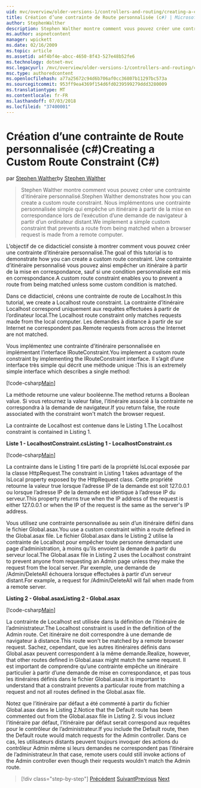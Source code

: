 ```yaml
---
uid: mvc/overview/older-versions-1/controllers-and-routing/creating-a-custom-route-constraint-cs
title: Création d’une contrainte de Route personnalisée (c#) | Microsoft Docs
author: StephenWalther
description: Stephen Walther montre comment vous pouvez créer une contrainte d’itinéraire personnalisé. Nous implémentons un simple contrainte personnalisée qui empêche un itinéraire mis en correspondance w...
ms.author: aspnetcontent
manager: wpickett
ms.date: 02/16/2009
ms.topic: article
ms.assetid: a4f4bf4e-abcc-4650-8f43-527e48b52fe6
ms.technology: dotnet-mvc
msc.legacyurl: /mvc/overview/older-versions-1/controllers-and-routing/creating-a-custom-route-constraint-cs
msc.type: authoredcontent
ms.openlocfilehash: a77a25672c94d6b706af0cc36807b11297bc573a
ms.sourcegitcommit: 953ff9ea4369f154d6fd0239599279ddd3280009
ms.translationtype: MT
ms.contentlocale: fr-FR
ms.lasthandoff: 07/03/2018
ms.locfileid: "37400001"
---
```

<a name="creating-a-custom-route-constraint-c"></a><span data-ttu-id="3d0ab-104">Création d’une contrainte de Route personnalisée (c#)</span><span class="sxs-lookup"><span data-stu-id="3d0ab-104">Creating a Custom Route Constraint (C#)</span></span>
====================
<span data-ttu-id="3d0ab-105">par [Stephen Walther](https://github.com/StephenWalther)</span><span class="sxs-lookup"><span data-stu-id="3d0ab-105">by [Stephen Walther](https://github.com/StephenWalther)</span></span>

> <span data-ttu-id="3d0ab-106">Stephen Walther montre comment vous pouvez créer une contrainte d’itinéraire personnalisé.</span><span class="sxs-lookup"><span data-stu-id="3d0ab-106">Stephen Walther demonstrates how you can create a custom route constraint.</span></span> <span data-ttu-id="3d0ab-107">Nous implémentons une contrainte personnalisée simple qui empêche un itinéraire à partir de la mise en correspondance lors de l’exécution d’une demande de navigateur à partir d’un ordinateur distant.</span><span class="sxs-lookup"><span data-stu-id="3d0ab-107">We implement a simple custom constraint that prevents a route from being matched when a browser request is made from a remote computer.</span></span>


<span data-ttu-id="3d0ab-108">L’objectif de ce didacticiel consiste à montrer comment vous pouvez créer une contrainte d’itinéraire personnalisé.</span><span class="sxs-lookup"><span data-stu-id="3d0ab-108">The goal of this tutorial is to demonstrate how you can create a custom route constraint.</span></span> <span data-ttu-id="3d0ab-109">Une contrainte d’itinéraire personnalisé vous pouvez ainsi empêcher un itinéraire à partir de la mise en correspondance, sauf si une condition personnalisée est mis en correspondance.</span><span class="sxs-lookup"><span data-stu-id="3d0ab-109">A custom route constraint enables you to prevent a route from being matched unless some custom condition is matched.</span></span>

<span data-ttu-id="3d0ab-110">Dans ce didacticiel, créons une contrainte de route de Localhost.</span><span class="sxs-lookup"><span data-stu-id="3d0ab-110">In this tutorial, we create a Localhost route constraint.</span></span> <span data-ttu-id="3d0ab-111">La contrainte d’itinéraire Localhost correspond uniquement aux requêtes effectuées à partir de l’ordinateur local.</span><span class="sxs-lookup"><span data-stu-id="3d0ab-111">The Localhost route constraint only matches requests made from the local computer.</span></span> <span data-ttu-id="3d0ab-112">Les demandes à distance à partir de sur Internet ne correspondent pas.</span><span class="sxs-lookup"><span data-stu-id="3d0ab-112">Remote requests from across the Internet are not matched.</span></span>

<span data-ttu-id="3d0ab-113">Vous implémentez une contrainte d’itinéraire personnalisée en implémentant l’interface IRouteConstraint.</span><span class="sxs-lookup"><span data-stu-id="3d0ab-113">You implement a custom route constraint by implementing the IRouteConstraint interface.</span></span> <span data-ttu-id="3d0ab-114">Il s’agit d’une interface très simple qui décrit une méthode unique :</span><span class="sxs-lookup"><span data-stu-id="3d0ab-114">This is an extremely simple interface which describes a single method:</span></span>

[!code-csharp[Main](creating-a-custom-route-constraint-cs/samples/sample1.cs)]

<span data-ttu-id="3d0ab-115">La méthode retourne une valeur booléenne.</span><span class="sxs-lookup"><span data-stu-id="3d0ab-115">The method returns a Boolean value.</span></span> <span data-ttu-id="3d0ab-116">Si vous retournez la valeur false, l’itinéraire associé à la contrainte ne correspondra à la demande de navigateur.</span><span class="sxs-lookup"><span data-stu-id="3d0ab-116">If you return false, the route associated with the constraint won't match the browser request.</span></span>

<span data-ttu-id="3d0ab-117">La contrainte de Localhost est contenue dans le Listing 1.</span><span class="sxs-lookup"><span data-stu-id="3d0ab-117">The Localhost constraint is contained in Listing 1.</span></span>

<span data-ttu-id="3d0ab-118">**Liste 1 - LocalhostConstraint.cs**</span><span class="sxs-lookup"><span data-stu-id="3d0ab-118">**Listing 1 - LocalhostConstraint.cs**</span></span>

[!code-csharp[Main](creating-a-custom-route-constraint-cs/samples/sample2.cs)]

<span data-ttu-id="3d0ab-119">La contrainte dans le Listing 1 tire parti de la propriété IsLocal exposée par la classe HttpRequest.</span><span class="sxs-lookup"><span data-stu-id="3d0ab-119">The constraint in Listing 1 takes advantage of the IsLocal property exposed by the HttpRequest class.</span></span> <span data-ttu-id="3d0ab-120">Cette propriété retourne la valeur true lorsque l’adresse IP de la demande est soit 127.0.0.1 ou lorsque l’adresse IP de la demande est identique à l’adresse IP du serveur.</span><span class="sxs-lookup"><span data-stu-id="3d0ab-120">This property returns true when the IP address of the request is either 127.0.0.1 or when the IP of the request is the same as the server's IP address.</span></span>

<span data-ttu-id="3d0ab-121">Vous utilisez une contrainte personnalisée au sein d’un itinéraire défini dans le fichier Global.asax.</span><span class="sxs-lookup"><span data-stu-id="3d0ab-121">You use a custom constraint within a route defined in the Global.asax file.</span></span> <span data-ttu-id="3d0ab-122">Le fichier Global.asax dans le Listing 2 utilise la contrainte de Localhost pour empêcher toute personne demandant une page d’administration, à moins qu’ils envoient la demande à partir du serveur local.</span><span class="sxs-lookup"><span data-stu-id="3d0ab-122">The Global.asax file in Listing 2 uses the Localhost constraint to prevent anyone from requesting an Admin page unless they make the request from the local server.</span></span> <span data-ttu-id="3d0ab-123">Par exemple, une demande de /Admin/DeleteAll échouera lorsque effectuées à partir d’un serveur distant.</span><span class="sxs-lookup"><span data-stu-id="3d0ab-123">For example, a request for /Admin/DeleteAll will fail when made from a remote server.</span></span>

<span data-ttu-id="3d0ab-124">**Listing 2 - Global.asax**</span><span class="sxs-lookup"><span data-stu-id="3d0ab-124">**Listing 2 - Global.asax**</span></span>

[!code-csharp[Main](creating-a-custom-route-constraint-cs/samples/sample3.cs)]

<span data-ttu-id="3d0ab-125">La contrainte de Localhost est utilisée dans la définition de l’itinéraire de l’administrateur.</span><span class="sxs-lookup"><span data-stu-id="3d0ab-125">The Localhost constraint is used in the definition of the Admin route.</span></span> <span data-ttu-id="3d0ab-126">Cet itinéraire ne doit correspondre à une demande de navigateur à distance.</span><span class="sxs-lookup"><span data-stu-id="3d0ab-126">This route won't be matched by a remote browser request.</span></span> <span data-ttu-id="3d0ab-127">Sachez, cependant, que les autres itinéraires définis dans Global.asax peuvent correspondent à la même demande.</span><span class="sxs-lookup"><span data-stu-id="3d0ab-127">Realize, however, that other routes defined in Global.asax might match the same request.</span></span> <span data-ttu-id="3d0ab-128">Il est important de comprendre qu’une contrainte empêche un itinéraire particulier à partir d’une demande de mise en correspondance, et pas tous les itinéraires définis dans le fichier Global.asax.</span><span class="sxs-lookup"><span data-stu-id="3d0ab-128">It is important to understand that a constraint prevents a particular route from matching a request and not all routes defined in the Global.asax file.</span></span>

<span data-ttu-id="3d0ab-129">Notez que l’itinéraire par défaut a été commenté à partir du fichier Global.asax dans le Listing 2.</span><span class="sxs-lookup"><span data-stu-id="3d0ab-129">Notice that the Default route has been commented out from the Global.asax file in Listing 2.</span></span> <span data-ttu-id="3d0ab-130">Si vous incluez l’itinéraire par défaut, l’itinéraire par défaut serait correspond aux requêtes pour le contrôleur de l’administrateur.</span><span class="sxs-lookup"><span data-stu-id="3d0ab-130">If you include the Default route, then the Default route would match requests for the Admin controller.</span></span> <span data-ttu-id="3d0ab-131">Dans ce cas, les utilisateurs distants peuvent toujours invoquer des actions du contrôleur Admin même si leurs demandes ne correspondent pas l’itinéraire de l’administrateur.</span><span class="sxs-lookup"><span data-stu-id="3d0ab-131">In that case, remote users could still invoke actions of the Admin controller even though their requests wouldn't match the Admin route.</span></span>

> [!div class="step-by-step"]
> <span data-ttu-id="3d0ab-132">[Précédent](creating-a-route-constraint-cs.md)
> [Suivant](asp-net-mvc-controller-overview-vb.md)</span><span class="sxs-lookup"><span data-stu-id="3d0ab-132">[Previous](creating-a-route-constraint-cs.md)
[Next](asp-net-mvc-controller-overview-vb.md)</span></span>
